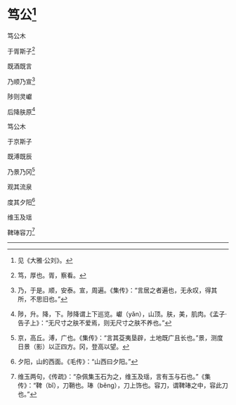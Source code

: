    

# 笃公[^1]

笃公木

于胥斯子[^2]

既酒既言

乃顺乃宣[^3]

陟则灵巘

后降肤原[^4]

笃公木

于京斯子

既溥既辰

乃景乃冈[^5]

观其流泉

度其夕阳[^6]

维玉及瑶

鞞琫容刀[^7]

* * *

[^1]: 见《大雅·公刘》。
[^2]: 笃，厚也。胥，察看。
[^3]: 乃，于是。顺，安泰。宣，周遍。《集传》：“言居之者遍也，无永叹，得其所，不思旧也。”
[^4]: 陟，升。降，下。陟降谓上下巡览。巘（yǎn），山顶。肤，美，肌肉。《孟子·告子上》：“无尺寸之肤不爱焉，则无尺寸之肤不养也。”
[^5]: 京，高丘。溥，广也。《集传》：“言其芟夷垦辟，土地既广且长也。”景，测度日景（影）以正四方。冈，登高以望。
[^6]: 夕阳，山的西面。《毛传》：“山西曰夕阳。”
[^7]: 维玉两句，《传疏》：“杂佩集玉石为之，维玉及瑶，言有玉与石也。”《集传》：“鞞（bǐ），刀鞘也。琫（běng），刀上饰也。容刀，谓鞞琫之中，容此刀也。”